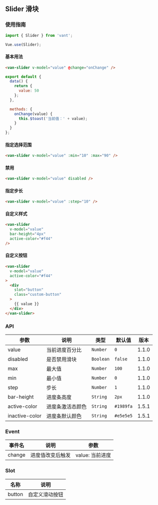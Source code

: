 ## Slider 滑块

### 使用指南
``` javascript
import { Slider } from 'vant';

Vue.use(Slider);
```

#### 基本用法

```html
<van-slider v-model="value" @change="onChange" />
```

```js
export default {
  data() {
    return {
      value: 50
    };
  },

  methods: {
    onChange(value) {
      this.$toast('当前值：' + value);
    }
  }
};
```

#### 指定选择范围

```html
<van-slider v-model="value" :min="10" :max="90" />
```

#### 禁用

```html
<van-slider v-model="value" disabled />
```

#### 指定步长

```html
<van-slider v-model="value" :step="10" />
```

#### 自定义样式

```html
<van-slider
  v-model="value"
  bar-height="4px"
  active-color="#f44"
/>
```

#### 自定义按钮

```html
<van-slider
  v-model="value"
  active-color="#f44"
>
  <div
    slot="button"
    class="custom-button"
  >
    {{ value }}
  </div>
</van-slider>
```

### API

| 参数 | 说明 | 类型 | 默认值 | 版本 |
|------|------|------|------|------|
| value | 当前进度百分比 | `Number` | `0` | 1.1.0 |
| disabled | 是否禁用滑块 | `Boolean` | `false` | 1.1.0 |
| max | 最大值 | `Number` | `100` | 1.1.0 |
| min | 最小值 | `Number` | `0` | 1.1.0 |
| step | 步长 | `Number` | `1` | 1.1.0 |
| bar-height | 进度条高度 | `String` | `2px` | 1.1.0 |
| active-color | 进度条激活态颜色 | `String` | `#1989fa` | 1.5.1 |
| inactive-color | 进度条默认颜色 | `String` | `#e5e5e5` | 1.5.1 |

### Event

| 事件名 | 说明 | 参数 |
|------|------|------|
| change | 进度值改变后触发 | value: 当前进度 |

### Slot

| 名称 | 说明 |
|------|------|
| button | 自定义滑动按钮 |
